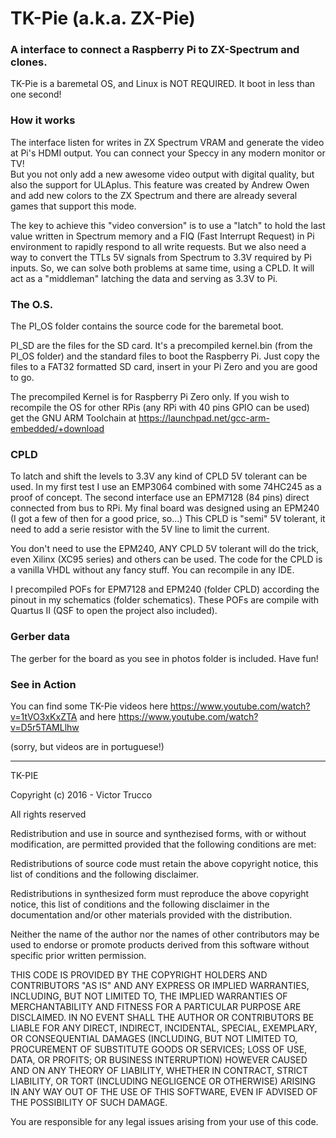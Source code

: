 # TK-Pie (a.k.a. ZX-Pie)

### A interface to connect a Raspberry Pi to ZX-Spectrum and clones.

TK-Pie is a baremetal OS, and Linux is NOT REQUIRED. It boot in less than one second!

### How it works

The interface listen for writes in ZX Spectrum VRAM and generate the video at Pi's HDMI output. You can connect your Speccy in any modern monitor or TV!  
But you not only add a new awesome video output with digital quality, but also the support for ULAplus. This feature was created by Andrew Owen and add new colors to the ZX Spectrum and there are already several games that support this mode. 

The key to achieve this "video conversion" is to use a "latch" to hold the last value written in Spectrum memory and a FIQ (Fast Interrupt Request) in Pi environment to rapidly respond to all write requests. But we also need a way to convert the TTLs 5V signals from Spectrum to 3.3V required by Pi inputs. So, we can solve both problems at same time, using a CPLD. It will act as a "middleman" latching the data and serving as 3.3V to Pi.   

### The O.S.

The PI_OS folder contains the source code for the baremetal boot. 

PI_SD are the files for the SD card. It's a precompiled kernel.bin (from the PI_OS folder) and the standard files to boot the Raspberry Pi. Just copy the files to a FAT32 formatted SD card, insert in your Pi Zero and you are good to go. 

The precompiled Kernel is for Raspberry Pi Zero only. If you wish to recompile the OS for other RPis (any RPi with 40 pins GPIO can be used) get the GNU ARM Toolchain at https://launchpad.net/gcc-arm-embedded/+download 

### CPLD

To latch and shift the levels to 3.3V any kind of CPLD 5V tolerant can be used. In my first test I use an EMP3064 combined with some 74HC245 as a proof of concept. The second interface use an EPM7128 (84 pins) direct connected from bus to RPi. My final board was designed using an EPM240 (I got a few of then for a good price, so...) This CPLD is "semi" 5V tolerant, it need to add a serie resistor with the 5V line to limit the current.

You don't need to use the EPM240, ANY CPLD 5V tolerant will do the trick, even Xilinx (XC95 series) and others can be used. The code for the CPLD is a vanilla VHDL without any fancy stuff. You can recompile in any IDE.

I precompiled POFs for EPM7128 and EPM240 (folder CPLD) according the pinout in my schematics (folder schematics). These POFs are compile with Quartus II (QSF to open the project also included).

### Gerber data
The gerber for the board as you see in photos folder is included. Have fun! 

### See in Action

You can find some TK-Pie videos here
https://www.youtube.com/watch?v=1tVO3xKxZTA
and here https://www.youtube.com/watch?v=D5r5TAMLlhw

(sorry, but videos are in portuguese!)


-----------------------------------------------------------------------------
TK-PIE

Copyright (c) 2016 - Victor Trucco


All rights reserved

Redistribution and use in source and synthezised forms, with or without
modification, are permitted provided that the following conditions are met:

 Redistributions of source code must retain the above copyright notice,
 this list of conditions and the following disclaimer.

 Redistributions in synthesized form must reproduce the above copyright
 notice, this list of conditions and the following disclaimer in the
 documentation and/or other materials provided with the distribution.

 Neither the name of the author nor the names of other contributors may
 be used to endorse or promote products derived from this software without
 specific prior written permission.

 THIS CODE IS PROVIDED BY THE COPYRIGHT HOLDERS AND CONTRIBUTORS "AS IS"
 AND ANY EXPRESS OR IMPLIED WARRANTIES, INCLUDING, BUT NOT LIMITED TO,
 THE IMPLIED WARRANTIES OF MERCHANTABILITY AND FITNESS FOR A PARTICULAR
 PURPOSE ARE DISCLAIMED. IN NO EVENT SHALL THE AUTHOR OR CONTRIBUTORS BE
 LIABLE FOR ANY DIRECT, INDIRECT, INCIDENTAL, SPECIAL, EXEMPLARY, OR
 CONSEQUENTIAL DAMAGES (INCLUDING, BUT NOT LIMITED TO, PROCUREMENT OF
 SUBSTITUTE GOODS OR SERVICES; LOSS OF USE, DATA, OR PROFITS; OR BUSINESS
 INTERRUPTION) HOWEVER CAUSED AND ON ANY THEORY OF LIABILITY, WHETHER IN
 CONTRACT, STRICT LIABILITY, OR TORT (INCLUDING NEGLIGENCE OR OTHERWISE)
 ARISING IN ANY WAY OUT OF THE USE OF THIS SOFTWARE, EVEN IF ADVISED OF THE
 POSSIBILITY OF SUCH DAMAGE.

 You are responsible for any legal issues arising from your use of this code.

